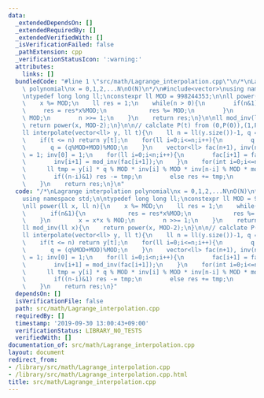 ```yaml
---
data:
  _extendedDependsOn: []
  _extendedRequiredBy: []
  _extendedVerifiedWith: []
  _isVerificationFailed: false
  _pathExtension: cpp
  _verificationStatusIcon: ':warning:'
  attributes:
    links: []
  bundledCode: "#line 1 \"src/math/Lagrange_interpolation.cpp\"\n/*\nLagrange interpolation\
    \ polynomial\nx = 0,1,2,...N\nO(N)\n*/\n#include<vector>\nusing namespace std;\n\
    \ntypedef long long ll;\nconstexpr ll MOD = 998244353;\n\nll power(ll x, ll n){\n\
    \    x %= MOD;\n    ll res = 1;\n    while(n > 0){\n        if(n&1){\n       \
    \     res = res*x%MOD;\n            res %= MOD;\n        }\n        x = x*x %\
    \ MOD;\n        n >>= 1;\n    }\n    return res;\n}\n\nll mod_inv(ll x){\n   \
    \ return power(x, MOD-2);\n}\n\n// calclate P(t) from (0,P(0)),(1,P(1)),...,(N,P(N))\n\
    ll interpolate(vector<ll> y, ll t){\n    ll n = ll(y.size())-1, q = 1, res = 0;\n\
    \    if(t <= n) return y[t];\n    for(ll i=0;i<=n;i++){\n        q *= t-i;\n \
    \       q = (q%MOD+MOD)%MOD;\n    }\n    vector<ll> fac(n+1), inv(n+1);\n    fac[0]\
    \ = 1; inv[0] = 1;\n    for(ll i=0;i<n;i++){\n        fac[i+1] = fac[i]*(i+1)%MOD;\n\
    \        inv[i+1] = mod_inv(fac[i+1]);\n    }\n    for(int i=0;i<=n;i++){\n  \
    \      ll tmp = y[i] * q % MOD * inv[i] % MOD * inv[n-i] % MOD * mod_inv(t-i);\n\
    \        if((n-i)&1) res -= tmp;\n        else res += tmp;\n        res = (res%MOD+MOD)%MOD;\n\
    \    }\n    return res;\n}\n"
  code: "/*\nLagrange interpolation polynomial\nx = 0,1,2,...N\nO(N)\n*/\n#include<vector>\n\
    using namespace std;\n\ntypedef long long ll;\nconstexpr ll MOD = 998244353;\n\
    \nll power(ll x, ll n){\n    x %= MOD;\n    ll res = 1;\n    while(n > 0){\n \
    \       if(n&1){\n            res = res*x%MOD;\n            res %= MOD;\n    \
    \    }\n        x = x*x % MOD;\n        n >>= 1;\n    }\n    return res;\n}\n\n\
    ll mod_inv(ll x){\n    return power(x, MOD-2);\n}\n\n// calclate P(t) from (0,P(0)),(1,P(1)),...,(N,P(N))\n\
    ll interpolate(vector<ll> y, ll t){\n    ll n = ll(y.size())-1, q = 1, res = 0;\n\
    \    if(t <= n) return y[t];\n    for(ll i=0;i<=n;i++){\n        q *= t-i;\n \
    \       q = (q%MOD+MOD)%MOD;\n    }\n    vector<ll> fac(n+1), inv(n+1);\n    fac[0]\
    \ = 1; inv[0] = 1;\n    for(ll i=0;i<n;i++){\n        fac[i+1] = fac[i]*(i+1)%MOD;\n\
    \        inv[i+1] = mod_inv(fac[i+1]);\n    }\n    for(int i=0;i<=n;i++){\n  \
    \      ll tmp = y[i] * q % MOD * inv[i] % MOD * inv[n-i] % MOD * mod_inv(t-i);\n\
    \        if((n-i)&1) res -= tmp;\n        else res += tmp;\n        res = (res%MOD+MOD)%MOD;\n\
    \    }\n    return res;\n}"
  dependsOn: []
  isVerificationFile: false
  path: src/math/Lagrange_interpolation.cpp
  requiredBy: []
  timestamp: '2019-09-30 13:00:43+09:00'
  verificationStatus: LIBRARY_NO_TESTS
  verifiedWith: []
documentation_of: src/math/Lagrange_interpolation.cpp
layout: document
redirect_from:
- /library/src/math/Lagrange_interpolation.cpp
- /library/src/math/Lagrange_interpolation.cpp.html
title: src/math/Lagrange_interpolation.cpp
---
```

